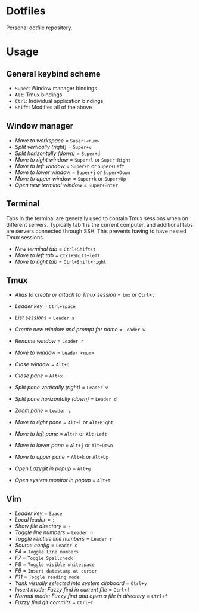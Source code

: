 # Dotfiles

Personal dotfile repository.


# Usage

## General keybind scheme

- `Super`: Window manager bindings
- `Alt`: Tmux bindings
- `Ctrl`: Individual application bindings
- `Shift`: Modifies all of the above

## Window manager

- *Move to workspace <num>* = `Super+<num>`
- *Split vertically (right)* = `Super+v`
- *Split horizontally (down)* = `Super+d`
- *Move to right window* = `Super+l` or `Super+Right`
- *Move to left window* = `Super+h` or `Super+Left`
- *Move to lower window* = `Super+j` or `Super+Down`
- *Move to upper window* = `Super+k` or `Super+Up`
- *Open new terminal window* = `Super+Enter`

## Terminal

Tabs in the terminal are generally used to contain Tmux sessions when on different servers. Typically tab 1 is the current computer, and additional tabs are servers connected through SSH. This prevents having to have nested Tmux sessions.

- *New terminal tab* = `Ctrl+Shift+t`
- *Move to left tab* = `Ctrl+Shift+left`
- *Move to right tab* = `Ctrl+Shift+right`

## Tmux

- *Alias to create or attach to Tmux session* = `tmx` or `Ctrl+t`
- *Leader key* = `Ctrl+Space`
- *List sessions* = `Leader s`
- *Create new window and prompt for name* = `Leader w`
- *Rename window* = `Leader r`
- *Move to window <num>* = `Leader <num>`
- *Close window* = `Alt+q`

- *Close pane* = `Alt+x`
- *Split pane vertically (right)* = `Leader v`
- *Split pane horizontally (down)* = `Leader d`
- *Zoom pane* = `Leader z`
- *Move to right pane* = `Alt+l` or `Alt+Right`
- *Move to left pane* = `Alt+h` or `Alt+Left`
- *Move to lower pane* = `Alt+j` or `Alt+Down`
- *Move to upper pane* = `Alt+k` or `Alt+Up`

- *Open Lazygit in popup* = `Alt+g`
- *Open system monitor in popup* = `Alt+t`

## Vim

- *Leader key* = `Space`
- *Local leader* = `;`
- *Show file directory* = `-`
- *Toggle line numbers* = `Leader n`
- *Toggle relative line numbers* = `Leader r`
- *Source config* = `Leader c`
- *F4* = `Toggle Line numbers`
- *F7* = `Toggle Spellcheck`
- *F8* = `Toggle visible whitespace`
- *F9* = `Insert datestamp at cursor`
- *F11* = `Toggle reading mode`
- *Yank visually selected into system clipboard* = `Ctrl+y`
- *Insert mode: Fuzzy find in current file* = `Ctrl+f`
- *Normal mode: Fuzzy find and open a file in directory* = `Ctrl+f`
- *Fuzzy find git commits* = `Ctrl+f`

